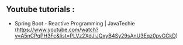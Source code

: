 



## Youtube tutorials :
- Spring Boot - Reactive Programming | JavaTechie (https://www.youtube.com/watch?v=A5nCPqPH3Fc&list=PLVz2XdJiJQxyB4Sy29sAnU3Eqz0pvGCkD)